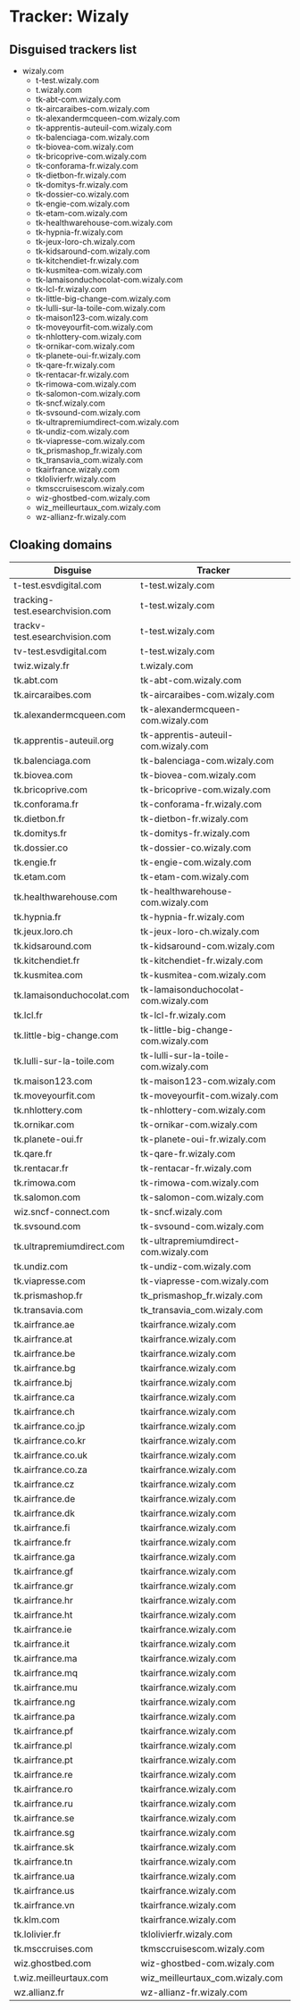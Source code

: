 # Tracker: Wizaly

## Disguised trackers list

* wizaly.com
    * t-test.wizaly.com
    * t.wizaly.com
    * tk-abt-com.wizaly.com
    * tk-aircaraibes-com.wizaly.com
    * tk-alexandermcqueen-com.wizaly.com
    * tk-apprentis-auteuil-com.wizaly.com
    * tk-balenciaga-com.wizaly.com
    * tk-biovea-com.wizaly.com
    * tk-bricoprive-com.wizaly.com
    * tk-conforama-fr.wizaly.com
    * tk-dietbon-fr.wizaly.com
    * tk-domitys-fr.wizaly.com
    * tk-dossier-co.wizaly.com
    * tk-engie-com.wizaly.com
    * tk-etam-com.wizaly.com
    * tk-healthwarehouse-com.wizaly.com
    * tk-hypnia-fr.wizaly.com
    * tk-jeux-loro-ch.wizaly.com
    * tk-kidsaround-com.wizaly.com
    * tk-kitchendiet-fr.wizaly.com
    * tk-kusmitea-com.wizaly.com
    * tk-lamaisonduchocolat-com.wizaly.com
    * tk-lcl-fr.wizaly.com
    * tk-little-big-change-com.wizaly.com
    * tk-lulli-sur-la-toile-com.wizaly.com
    * tk-maison123-com.wizaly.com
    * tk-moveyourfit-com.wizaly.com
    * tk-nhlottery-com.wizaly.com
    * tk-ornikar-com.wizaly.com
    * tk-planete-oui-fr.wizaly.com
    * tk-qare-fr.wizaly.com
    * tk-rentacar-fr.wizaly.com
    * tk-rimowa-com.wizaly.com
    * tk-salomon-com.wizaly.com
    * tk-sncf.wizaly.com
    * tk-svsound-com.wizaly.com
    * tk-ultrapremiumdirect-com.wizaly.com
    * tk-undiz-com.wizaly.com
    * tk-viapresse-com.wizaly.com
    * tk_prismashop_fr.wizaly.com
    * tk_transavia_com.wizaly.com
    * tkairfrance.wizaly.com
    * tklolivierfr.wizaly.com
    * tkmsccruisescom.wizaly.com
    * wiz-ghostbed-com.wizaly.com
    * wiz_meilleurtaux_com.wizaly.com
    * wz-allianz-fr.wizaly.com

## Cloaking domains

| Disguise | Tracker |
| ---- | ---- |
| t-test.esvdigital.com | t-test.wizaly.com |
| tracking-test.esearchvision.com | t-test.wizaly.com |
| trackv-test.esearchvision.com | t-test.wizaly.com |
| tv-test.esvdigital.com | t-test.wizaly.com |
| twiz.wizaly.fr | t.wizaly.com |
| tk.abt.com | tk-abt-com.wizaly.com |
| tk.aircaraibes.com | tk-aircaraibes-com.wizaly.com |
| tk.alexandermcqueen.com | tk-alexandermcqueen-com.wizaly.com |
| tk.apprentis-auteuil.org | tk-apprentis-auteuil-com.wizaly.com |
| tk.balenciaga.com | tk-balenciaga-com.wizaly.com |
| tk.biovea.com | tk-biovea-com.wizaly.com |
| tk.bricoprive.com | tk-bricoprive-com.wizaly.com |
| tk.conforama.fr | tk-conforama-fr.wizaly.com |
| tk.dietbon.fr | tk-dietbon-fr.wizaly.com |
| tk.domitys.fr | tk-domitys-fr.wizaly.com |
| tk.dossier.co | tk-dossier-co.wizaly.com |
| tk.engie.fr | tk-engie-com.wizaly.com |
| tk.etam.com | tk-etam-com.wizaly.com |
| tk.healthwarehouse.com | tk-healthwarehouse-com.wizaly.com |
| tk.hypnia.fr | tk-hypnia-fr.wizaly.com |
| tk.jeux.loro.ch | tk-jeux-loro-ch.wizaly.com |
| tk.kidsaround.com | tk-kidsaround-com.wizaly.com |
| tk.kitchendiet.fr | tk-kitchendiet-fr.wizaly.com |
| tk.kusmitea.com | tk-kusmitea-com.wizaly.com |
| tk.lamaisonduchocolat.com | tk-lamaisonduchocolat-com.wizaly.com |
| tk.lcl.fr | tk-lcl-fr.wizaly.com |
| tk.little-big-change.com | tk-little-big-change-com.wizaly.com |
| tk.lulli-sur-la-toile.com | tk-lulli-sur-la-toile-com.wizaly.com |
| tk.maison123.com | tk-maison123-com.wizaly.com |
| tk.moveyourfit.com | tk-moveyourfit-com.wizaly.com |
| tk.nhlottery.com | tk-nhlottery-com.wizaly.com |
| tk.ornikar.com | tk-ornikar-com.wizaly.com |
| tk.planete-oui.fr | tk-planete-oui-fr.wizaly.com |
| tk.qare.fr | tk-qare-fr.wizaly.com |
| tk.rentacar.fr | tk-rentacar-fr.wizaly.com |
| tk.rimowa.com | tk-rimowa-com.wizaly.com |
| tk.salomon.com | tk-salomon-com.wizaly.com |
| wiz.sncf-connect.com | tk-sncf.wizaly.com |
| tk.svsound.com | tk-svsound-com.wizaly.com |
| tk.ultrapremiumdirect.com | tk-ultrapremiumdirect-com.wizaly.com |
| tk.undiz.com | tk-undiz-com.wizaly.com |
| tk.viapresse.com | tk-viapresse-com.wizaly.com |
| tk.prismashop.fr | tk_prismashop_fr.wizaly.com |
| tk.transavia.com | tk_transavia_com.wizaly.com |
| tk.airfrance.ae | tkairfrance.wizaly.com |
| tk.airfrance.at | tkairfrance.wizaly.com |
| tk.airfrance.be | tkairfrance.wizaly.com |
| tk.airfrance.bg | tkairfrance.wizaly.com |
| tk.airfrance.bj | tkairfrance.wizaly.com |
| tk.airfrance.ca | tkairfrance.wizaly.com |
| tk.airfrance.ch | tkairfrance.wizaly.com |
| tk.airfrance.co.jp | tkairfrance.wizaly.com |
| tk.airfrance.co.kr | tkairfrance.wizaly.com |
| tk.airfrance.co.uk | tkairfrance.wizaly.com |
| tk.airfrance.co.za | tkairfrance.wizaly.com |
| tk.airfrance.cz | tkairfrance.wizaly.com |
| tk.airfrance.de | tkairfrance.wizaly.com |
| tk.airfrance.dk | tkairfrance.wizaly.com |
| tk.airfrance.fi | tkairfrance.wizaly.com |
| tk.airfrance.fr | tkairfrance.wizaly.com |
| tk.airfrance.ga | tkairfrance.wizaly.com |
| tk.airfrance.gf | tkairfrance.wizaly.com |
| tk.airfrance.gr | tkairfrance.wizaly.com |
| tk.airfrance.hr | tkairfrance.wizaly.com |
| tk.airfrance.ht | tkairfrance.wizaly.com |
| tk.airfrance.ie | tkairfrance.wizaly.com |
| tk.airfrance.it | tkairfrance.wizaly.com |
| tk.airfrance.ma | tkairfrance.wizaly.com |
| tk.airfrance.mq | tkairfrance.wizaly.com |
| tk.airfrance.mu | tkairfrance.wizaly.com |
| tk.airfrance.ng | tkairfrance.wizaly.com |
| tk.airfrance.pa | tkairfrance.wizaly.com |
| tk.airfrance.pf | tkairfrance.wizaly.com |
| tk.airfrance.pl | tkairfrance.wizaly.com |
| tk.airfrance.pt | tkairfrance.wizaly.com |
| tk.airfrance.re | tkairfrance.wizaly.com |
| tk.airfrance.ro | tkairfrance.wizaly.com |
| tk.airfrance.ru | tkairfrance.wizaly.com |
| tk.airfrance.se | tkairfrance.wizaly.com |
| tk.airfrance.sg | tkairfrance.wizaly.com |
| tk.airfrance.sk | tkairfrance.wizaly.com |
| tk.airfrance.tn | tkairfrance.wizaly.com |
| tk.airfrance.ua | tkairfrance.wizaly.com |
| tk.airfrance.us | tkairfrance.wizaly.com |
| tk.airfrance.vn | tkairfrance.wizaly.com |
| tk.klm.com | tkairfrance.wizaly.com |
| tk.lolivier.fr | tklolivierfr.wizaly.com |
| tk.msccruises.com | tkmsccruisescom.wizaly.com |
| wiz.ghostbed.com | wiz-ghostbed-com.wizaly.com |
| t.wiz.meilleurtaux.com | wiz_meilleurtaux_com.wizaly.com |
| wz.allianz.fr | wz-allianz-fr.wizaly.com |